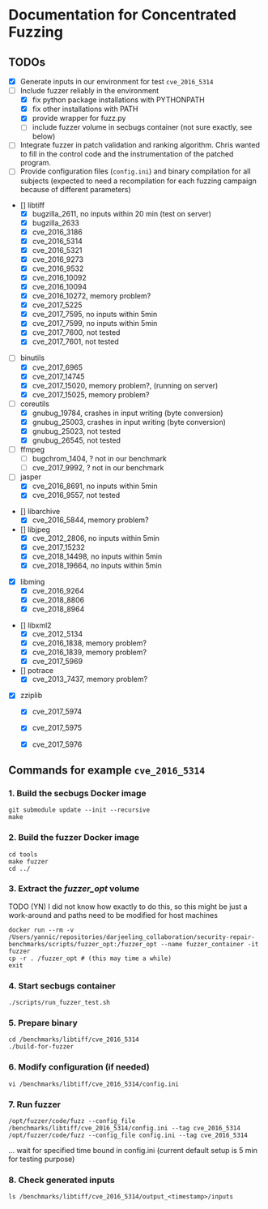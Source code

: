 # Documentation for Concentrated Fuzzing

## TODOs
- [X] Generate inputs in our environment for test `cve_2016_5314`
- [ ] Include fuzzer reliably in the environment
	- [X] fix python package installations with PYTHONPATH
 	- [X] fix other installations with PATH
 	- [X] provide wrapper for fuzz.py
 	- [ ] include fuzzer volume in secbugs container (not sure exactly, see below)
- [ ] Integrate fuzzer in patch validation and ranking algorithm. Chris wanted to fill in the control code and the instrumentation of the patched program.
- [ ] Provide configuration files (`config.ini`) and binary compilation for all subjects (expected to need a recompilation for each fuzzing campaign because of different parameters)
- [] libtiff
	- [X] bugzilla_2611, no inputs within 20 min (test on server)
	- [X] bugzilla_2633
	- [X] cve_2016_3186
	- [X] cve_2016_5314
	- [X] cve_2016_5321
	- [X] cve_2016_9273
	- [X] cve_2016_9532
	- [X] cve_2016_10092
	- [X] cve_2016_10094
	- [X] cve_2016_10272, memory problem?
	- [X] cve_2017_5225
	- [X] cve_2017_7595, no inputs within 5min
	- [X] cve_2017_7599, no inputs within 5min
	- [X] cve_2017_7600, not tested
	- [X] cve_2017_7601, not tested
- [ ] binutils
	- [X] cve_2017_6965
	- [X] cve_2017_14745
	- [X] cve_2017_15020, memory problem?, (running on server)
	- [X] cve_2017_15025, memory problem?
- [ ] coreutils
	- [X] gnubug_19784, crashes in input writing (byte conversion)
	- [X] gnubug_25003, crashes in input writing (byte conversion)
	- [X] gnubug_25023, not tested
	- [X] gnubug_26545, not tested
- [ ] ffmpeg
	- [ ] bugchrom_1404, ? not in our benchmark
	- [ ] cve_2017_9992, ? not in our benchmark
- [ ] jasper
	- [X] cve_2016_8691, no inputs within 5min
	- [X] cve_2016_9557, not tested
- [] libarchive
	- [X] cve_2016_5844, memory problem?
- [] libjpeg
	- [X] cve_2012_2806, no inputs within 5min
	- [X] cve_2017_15232
	- [X] cve_2018_14498, no inputs within 5min
	- [X] cve_2018_19664, no inputs within 5min
- [X] libming
	- [X] cve_2016_9264
	- [X] cve_2018_8806
	- [X] cve_2018_8964
- [] libxml2
	- [X] cve_2012_5134
	- [X] cve_2016_1838, memory problem?
	- [X] cve_2016_1839, memory problem?
	- [X] cve_2017_5969
- [] potrace
	- [X] cve_2013_7437, memory problem?
- [X] zziplib
	- [X] cve_2017_5974
	- [X] cve_2017_5975
	- [X] cve_2017_5976


## Commands for example `cve_2016_5314`


### 1. Build the secbugs Docker image

```
git submodule update --init --recursive
make
```


### 2. Build the fuzzer Docker image

```
cd tools
make fuzzer
cd ../
```


### 3. Extract the *fuzzer_opt* volume

TODO (YN) I did not know how exactly to do this, so this might be just a work-around and paths need to be modified for host machines

```
docker run --rm -v /Users/yannic/repositories/darjeeling_collaboration/security-repair-benchmarks/scripts/fuzzer_opt:/fuzzer_opt --name fuzzer_container -it fuzzer
cp -r . /fuzzer_opt # (this may time a while)
exit
```


### 4. Start secbugs container

```
./scripts/run_fuzzer_test.sh
```


### 5. Prepare binary

```
cd /benchmarks/libtiff/cve_2016_5314
./build-for-fuzzer
```


### 6. Modify configuration (if needed)

```
vi /benchmarks/libtiff/cve_2016_5314/config.ini
```

### 7. Run fuzzer

```
/opt/fuzzer/code/fuzz --config_file /benchmarks/libtiff/cve_2016_5314/config.ini --tag cve_2016_5314
/opt/fuzzer/code/fuzz --config_file config.ini --tag cve_2016_5314
```

... wait for specified time bound in config.ini (current default setup is 5 min for testing purpose)


### 8. Check generated inputs

```
ls /benchmarks/libtiff/cve_2016_5314/output_<timestamp>/inputs
```
